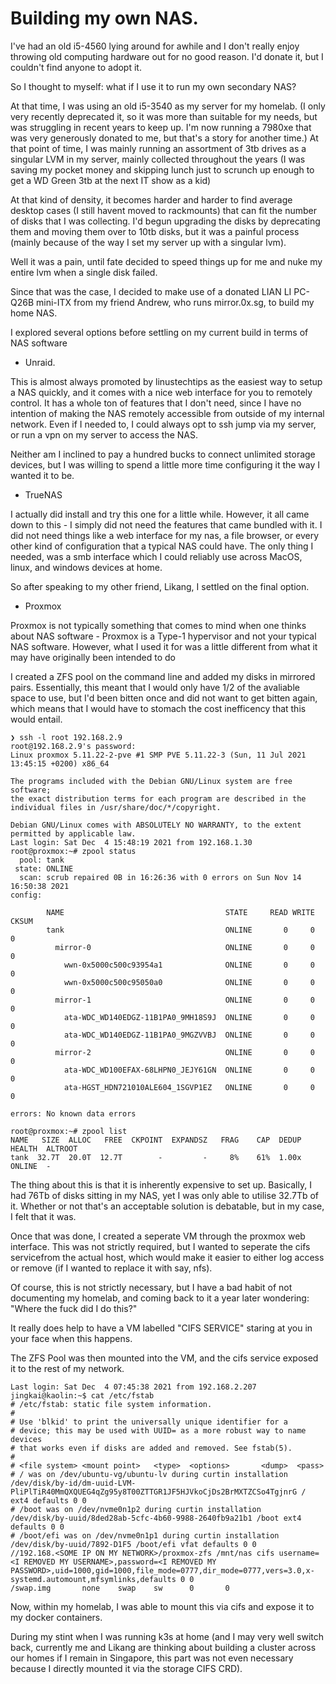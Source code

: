 # Building my own NAS.

I've had an old i5-4560 lying around for awhile and I don't really enjoy throwing old computing hardware out for no good reason. I'd donate it, but I couldn't find anyone to adopt it.

So I thought to myself: what if I use it to run my own secondary NAS?

At that time, I was using an old i5-3540 as my server for my homelab. (I only very recently deprecated it, so it was more than suitable for my needs, but was struggling in recent years to keep up. I'm now running a 7980xe that was very generously donated to me, but that's a story for another time.) At that point of time, I was mainly running an assortment of 3tb drives as a singular LVM in my server, mainly collected throughout the years (I was saving my pocket money and skipping lunch just to scrunch up enough to get a WD Green 3tb at the next IT show as a kid)

At that kind of density, it becomes harder and harder to find average desktop cases (I still havent moved to rackmounts) that can fit the number of disks that I was collecting. I'd begun upgrading the disks by deprecating them and moving them over to 10tb disks, but it was a painful process (mainly because of the way I set my server up with a singular lvm).

Well it was a pain, until fate decided to speed things up for me and nuke my entire lvm when a single disk failed.

Since that was the case, I decided to make use of a donated LIAN LI PC-Q26B mini-ITX from my friend Andrew, who runs mirror.0x.sg, to build my home NAS.

I explored several options before settling on my current build in terms of NAS software

* Unraid.&#x20;

This is almost always promoted by linustechtips as the easiest way to setup a NAS quickly, and it comes with a nice web interface for you to remotely control. It has a whole ton of features that I don't need, since I have no intention of making the NAS remotely accessible from outside of my internal network. Even if I needed to, I could always opt to ssh jump via my server, or run a vpn on my server to access the NAS.&#x20;

Neither am I inclined to pay a hundred bucks to connect unlimited storage devices, but I was willing to spend a little more time configuring it the way I wanted it to be.

* TrueNAS

I actually did install and try this one for a little while. However, it all came down to this - I simply did not need the features that came bundled with it. I did not need things like a web interface for my nas, a file browser, or every other kind of configuration that a typical NAS could have. The only thing I needed, was a smb interface which I could reliably use across MacOS, linux, and windows devices at home.

So after speaking to my other friend, Likang, I settled on the final option.

* Proxmox

Proxmox is not typically something that comes to mind when one thinks about NAS software - Proxmox is a Type-1 hypervisor and not your typical NAS software. However, what I used it for was a little different from what it may have originally been intended to do

I created a ZFS pool on the command line and added my disks in mirrored pairs. Essentially, this meant that I would only have 1/2 of the avaliable space to use, but I'd been bitten once and did not want to get bitten again, which means that I would have to stomach the cost inefficency that this would entail.

```
❯ ssh -l root 192.168.2.9
root@192.168.2.9's password:
Linux proxmox 5.11.22-2-pve #1 SMP PVE 5.11.22-3 (Sun, 11 Jul 2021 13:45:15 +0200) x86_64

The programs included with the Debian GNU/Linux system are free software;
the exact distribution terms for each program are described in the
individual files in /usr/share/doc/*/copyright.

Debian GNU/Linux comes with ABSOLUTELY NO WARRANTY, to the extent
permitted by applicable law.
Last login: Sat Dec  4 15:48:19 2021 from 192.168.1.30
root@proxmox:~# zpool status
  pool: tank
 state: ONLINE
  scan: scrub repaired 0B in 16:26:36 with 0 errors on Sun Nov 14 16:50:38 2021
config:

        NAME                                    STATE     READ WRITE CKSUM
        tank                                    ONLINE       0     0     0
          mirror-0                              ONLINE       0     0     0
            wwn-0x5000c500c93954a1              ONLINE       0     0     0
            wwn-0x5000c500c95050a0              ONLINE       0     0     0
          mirror-1                              ONLINE       0     0     0
            ata-WDC_WD140EDGZ-11B1PA0_9MH18S9J  ONLINE       0     0     0
            ata-WDC_WD140EDGZ-11B1PA0_9MGZVVBJ  ONLINE       0     0     0
          mirror-2                              ONLINE       0     0     0
            ata-WDC_WD100EFAX-68LHPN0_JEJY61GN  ONLINE       0     0     0
            ata-HGST_HDN721010ALE604_1SGVP1EZ   ONLINE       0     0     0

errors: No known data errors

root@proxmox:~# zpool list
NAME   SIZE  ALLOC   FREE  CKPOINT  EXPANDSZ   FRAG    CAP  DEDUP    HEALTH  ALTROOT
tank  32.7T  20.0T  12.7T        -         -     8%    61%  1.00x    ONLINE  -
```

The thing about this is that it is inherently expensive to set up. Basically, I had 76Tb of disks sitting in my NAS, yet I was only able to utilise 32.7Tb of it. Whether or not that's an acceptable solution is debatable, but in my case, I felt that it was.

Once that was done, I created a seperate VM through the proxmox web interface. This was not strictly required, but I wanted to seperate the cifs servicefrom the actual host, which would make it easier to either log access or remove (if I wanted to replace it with say, nfs).

Of course, this is not strictly necessary, but I have a bad habit of not documenting my homelab, and coming back to it a year later wondering: "Where the fuck did I do this?"

It really does help to have a VM labelled "CIFS SERVICE" staring at you in your face when this happens.

The ZFS Pool was then mounted into the VM, and the cifs service exposed it to the rest of my network.

```
Last login: Sat Dec  4 07:45:38 2021 from 192.168.2.207
jingkai@kaolin:~$ cat /etc/fstab
# /etc/fstab: static file system information.
#
# Use 'blkid' to print the universally unique identifier for a
# device; this may be used with UUID= as a more robust way to name devices
# that works even if disks are added and removed. See fstab(5).
#
# <file system> <mount point>   <type>  <options>       <dump>  <pass>
# / was on /dev/ubuntu-vg/ubuntu-lv during curtin installation
/dev/disk/by-id/dm-uuid-LVM-PliPlTiR40MmQXQUEG4qZg95y8T00ZTTGR1JF5HJVkoCjDs2BrMXTZCSo4TgjnrG / ext4 defaults 0 0
# /boot was on /dev/nvme0n1p2 during curtin installation
/dev/disk/by-uuid/8ded28ab-5cfc-4b60-9988-2640fb9a21b1 /boot ext4 defaults 0 0
# /boot/efi was on /dev/nvme0n1p1 during curtin installation
/dev/disk/by-uuid/7892-D1F5 /boot/efi vfat defaults 0 0
//192.168.<SOME IP ON MY NETWORK>/proxmox-zfs /mnt/nas cifs username=<I REMOVED MY USERNAME>,password=<I REMOVED MY PASSWORD>,uid=1000,gid=1000,file_mode=0777,dir_mode=0777,vers=3.0,x-systemd.automount,mfsymlinks,defaults 0 0
/swap.img       none    swap    sw      0       0
```

Now, within my homelab, I was able to mount this via cifs and expose it to my docker containers.

During my stint when I was running k3s at home (and I may very well switch back, currently me and Likang are thinking about building a cluster across our homes if I remain in Singapore, this part was not even necessary because I directly mounted it via the storage CIFS CRD).





